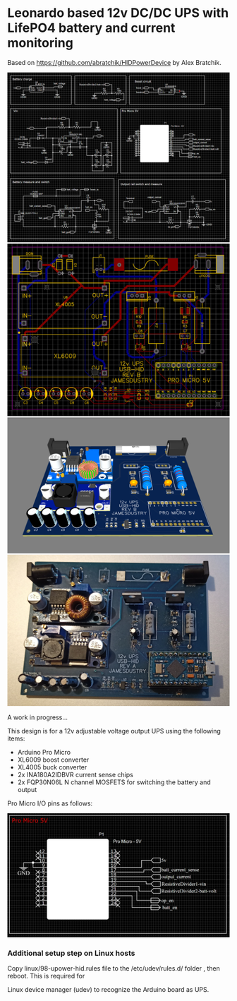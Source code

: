 # Leonardo based 12v DC/DC UPS with LifePO4 battery and current monitoring

Based on https://github.com/abratchik/HIDPowerDevice by Alex Bratchik.



![Schematic](https://github.com/blackandwhitetux/JamesUPS/blob/master/pcb_design/schematic.png)
![Gerber render 2D](https://github.com/blackandwhitetux/JamesUPS/blob/master/pcb_design/gerber_render.png)
![PCB Render 3D](https://github.com/blackandwhitetux/JamesUPS/blob/master/pcb_design/board_render.png)
![Board photo](https://github.com/blackandwhitetux/JamesUPS/blob/master/pcb_design/serial_number_0001.jpg)

A work in progress...

This design is for a 12v adjustable voltage output UPS using the following items:

* Arduino Pro Micro
* XL6009 boost converter
* XL4005 buck converter
* 2x INA180A2IDBVR current sense chips
* 2x FQP30N06L N channel MOSFETS for switching the battery and output

Pro Micro I/O pins as follows:

![MCU Pinouts](https://github.com/blackandwhitetux/JamesUPS/blob/master/pcb_design/mcu_pinout.png)


### Additional setup step on Linux hosts

Copy linux/98-upower-hid.rules file to the /etc/udev/rules.d/ folder , then reboot. This is required for

Linux device manager (udev) to recognize the Arduino board as UPS. 
